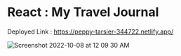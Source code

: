 # React : My Travel Journal


Deployed Link : https://peppy-tarsier-344722.netlify.app/




![Screenshot 2022-10-08 at 12 09 30 AM](https://user-images.githubusercontent.com/77909856/194626995-679dc03b-dc07-42d4-bcc5-36dae9492a7b.png)
